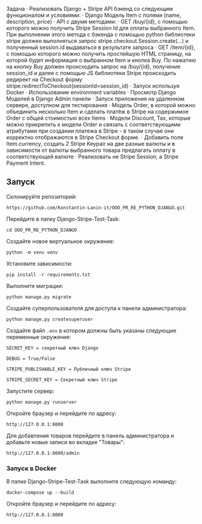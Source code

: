 Задача
· 	Реализовать Django + Stripe API бэкенд со следующим функционалом и условиями:
· 	Django Модель Item с полями (name, description, price)
· 	API с двумя методами:
· 	GET /buy/{id}, c помощью которого можно получить Stripe Session Id для оплаты выбранного Item. При выполнении этого метода c бэкенда с помощью python библиотеки stripe должен выполняться запрос stripe.checkout.Session.create(...) и полученный session.id выдаваться в результате запроса
· 	GET /item/{id}, c помощью которого можно получить простейшую HTML страницу, на которой будет информация о выбранном Item и кнопка Buy. По нажатию на кнопку Buy должен происходить запрос на /buy/{id}, получение session_id и далее с помощью JS библиотеки Stripe происходить редирект на Checkout форму stripe.redirectToCheckout(sessionId=session_id)
· 	Запуск используя Docker
· 	Использование environment variables
· 	Просмотр Django Моделей в Django Admin панели
· 	Запуск приложения на удаленном сервере, доступном для тестирования
· 	Модель Order, в которой можно объединить несколько Item и сделать платёж в Stripe на содержимое Order c общей стоимостью всех Items
· 	Модели Discount, Tax, которые можно прикрепить к модели Order и связать с соответствующими атрибутами при создании платежа в Stripe - в таком случае они корректно отображаются в Stripe Checkout форме.
· 	Добавить поле Item.currency, создать 2 Stripe Keypair на две разные валюты и в зависимости от валюты выбранного товара предлагать оплату в соответствующей валюте
· 	Реализовать не Stripe Session, а Stripe Payment Intent.


## **Запуск**

Склонируйте репозиторий:

```https://github.com/Konstantin-Lanin-it/OOO_PR_RE_PYTHON_DJANGO.git```

Перейдите в папку Django-Stripe-Test-Task:

```cd OOO_PR_RE_PYTHON_DJANGO```

Создайте новое виртуальное окружение:

```python -m venv venv```

Установите зависимости:

```pip install -r requirements.txt```

Выполните миграции:

```python manage.py migrate```

Создайте суперпользователя для доступа к панели администратора:

```python manage.py createsuperuser```

Создайте файл `.env` в котором должны быть указаны следующие переменные окружения:

```SECRET_KEY = секретный ключ Django```

```DEBUG = True/False```

```STRIPE_PUBLISHABLE_KEY = Публичный ключ Stripe```

```STRIPE_SECRET_KEY = Секретный ключ Stripe```

Запустите сервер:

```python manage.py runserver```

Откройте браузер и перейдите по адресу:

```http://127.0.0.1:8000```

Для добавления товаров перейдите в панель администратора и добавьте новые записи во вкладке "Товары":

```http://127.0.0.1:8000/admin```

### **Запуск в Docker**

В папке Django-Stripe-Test-Task выполните следующую команду:

```docker-compose up --build```

Откройте браузер и перейдите по адресу:

```http://127.0.0.1:8000```


